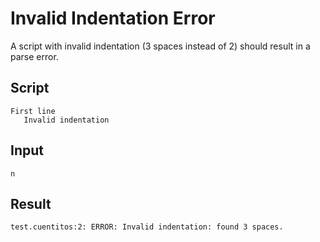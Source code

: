 # Invalid Indentation Error

A script with invalid indentation (3 spaces instead of 2) should result in a parse error.

## Script
```cuentitos
First line
   Invalid indentation
```

## Input
```input
n
```

## Result
```result
test.cuentitos:2: ERROR: Invalid indentation: found 3 spaces.
```
